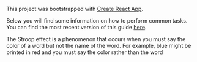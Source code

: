 This project was bootstrapped with [Create React App](https://github.com/facebookincubator/create-react-app).

Below you will find some information on how to perform common tasks.<br>
You can find the most recent version of this guide [here](https://github.com/facebookincubator/create-react-app/blob/master/packages/react-scripts/template/README.md).

The Stroop effect is a phenomenon that occurs 
when you must say the color of a word but not 
the name of the word. For example, blue might be printed in 
red and you must say the color rather than the word
